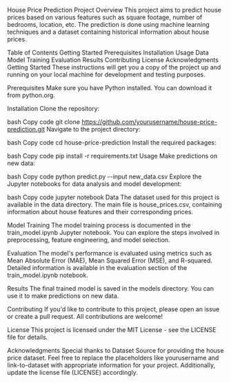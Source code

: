 House Price Prediction Project
Overview
This project aims to predict house prices based on various features such as square footage, number of bedrooms, location, etc. The prediction is done using machine learning techniques and a dataset containing historical information about house prices.

Table of Contents
Getting Started
Prerequisites
Installation
Usage
Data
Model Training
Evaluation
Results
Contributing
License
Acknowledgments
Getting Started
These instructions will get you a copy of the project up and running on your local machine for development and testing purposes.

Prerequisites
Make sure you have Python installed. You can download it from python.org.

Installation
Clone the repository:

bash
Copy code
git clone https://github.com/yourusername/house-price-prediction.git
Navigate to the project directory:

bash
Copy code
cd house-price-prediction
Install the required packages:

bash
Copy code
pip install -r requirements.txt
Usage
Make predictions on new data:

bash
Copy code
python predict.py --input new_data.csv
Explore the Jupyter notebooks for data analysis and model development:

bash
Copy code
jupyter notebook
Data
The dataset used for this project is available in the data directory. The main file is house_prices.csv, containing information about house features and their corresponding prices.

Model Training
The model training process is documented in the train_model.ipynb Jupyter notebook. You can explore the steps involved in preprocessing, feature engineering, and model selection.

Evaluation
The model's performance is evaluated using metrics such as Mean Absolute Error (MAE), Mean Squared Error (MSE), and R-squared. Detailed information is available in the evaluation section of the train_model.ipynb notebook.

Results
The final trained model is saved in the models directory. You can use it to make predictions on new data.

Contributing
If you'd like to contribute to this project, please open an issue or create a pull request. All contributions are welcome!

License
This project is licensed under the MIT License - see the LICENSE file for details.

Acknowledgments
Special thanks to Dataset Source for providing the house price dataset.
Feel free to replace the placeholders like yourusername and link-to-dataset with appropriate information for your project. Additionally, update the license file (LICENSE) accordingly.






